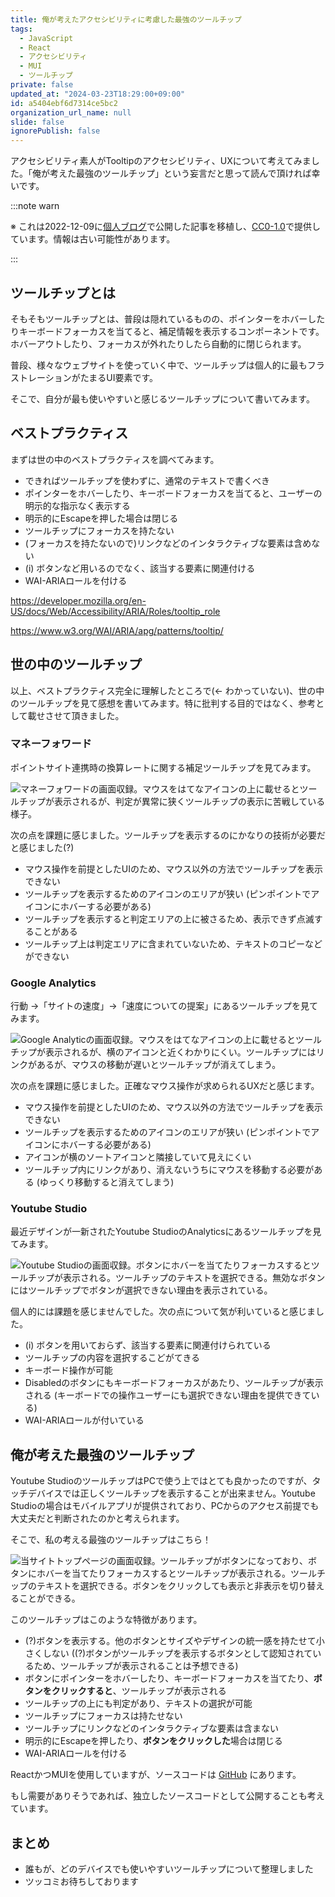```yaml
---
title: 俺が考えたアクセシビリティに考慮した最強のツールチップ
tags:
  - JavaScript
  - React
  - アクセシビリティ
  - MUI
  - ツールチップ
private: false
updated_at: "2024-03-23T18:29:00+09:00"
id: a5404ebf6d7314ce5bc2
organization_url_name: null
slide: false
ignorePublish: false
---
```


アクセシビリティ素人がTooltipのアクセシビリティ、UXについて考えてみました。「俺が考えた最強のツールチップ」という妄言だと思って読んで頂ければ幸いです。

:::note warn

※ これは2022-12-09に[個人ブログ](https://bicstone.me)で公開した記事を移植し、[CC0-1.0](https://creativecommons.org/publicdomain/zero/1.0/deed.ja)で提供しています。情報は古い可能性があります。

:::

## ツールチップとは

そもそもツールチップとは、普段は隠れているものの、ポインターをホバーしたりキーボードフォーカスを当てると、補足情報を表示するコンポーネントです。ホバーアウトしたり、フォーカスが外れたりしたら自動的に閉じられます。

普段、様々なウェブサイトを使っていく中で、ツールチップは個人的に最もフラストレーションがたまるUI要素です。

そこで、自分が最も使いやすいと感じるツールチップについて書いてみます。

## ベストプラクティス

まずは世の中のベストプラクティスを調べてみます。

- できればツールチップを使わずに、通常のテキストで書くべき
- ポインターをホバーしたり、キーボードフォーカスを当てると、ユーザーの明示的な指示なく表示する
- 明示的にEscapeを押した場合は閉じる
- ツールチップにフォーカスを持たない
- (フォーカスを持たないので)リンクなどのインタラクティブな要素は含めない
- (i) ボタンなど用いるのでなく、該当する要素に関連付ける
- WAI-ARIAロールを付ける

https://developer.mozilla.org/en-US/docs/Web/Accessibility/ARIA/Roles/tooltip_role

https://www.w3.org/WAI/ARIA/apg/patterns/tooltip/

## 世の中のツールチップ

以上、ベストプラクティス完全に理解したところで(← わかっていない)、世の中のツールチップを見て感想を書いてみます。特に批判する目的ではなく、参考として載せさせて頂きました。

### マネーフォワード

ポイントサイト連携時の換算レートに関する補足ツールチップを見てみます。

![マネーフォワードの画面収録。マウスをはてなアイコンの上に載せるとツールチップが表示されるが、判定が異常に狭くツールチップの表示に苦戦している様子。](https://qiita-image-store.s3.ap-northeast-1.amazonaws.com/0/684999/87b7c7f9-c341-321b-e9e7-00017d5356c3.gif)

次の点を課題に感じました。ツールチップを表示するのにかなりの技術が必要だと感じました(?)

- マウス操作を前提としたUIのため、マウス以外の方法でツールチップを表示できない
- ツールチップを表示するためのアイコンのエリアが狭い (ピンポイントでアイコンにホバーする必要がある)
- ツールチップを表示すると判定エリアの上に被さるため、表示できず点滅することがある
- ツールチップ上は判定エリアに含まれていないため、テキストのコピーなどができない

### Google Analytics

行動 →「サイトの速度」→「速度についての提案」にあるツールチップを見てみます。

![Google Analyticの画面収録。マウスをはてなアイコンの上に載せるとツールチップが表示されるが、横のアイコンと近くわかりにくい。ツールチップにはリンクがあるが、マウスの移動が遅いとツールチップが消えてしまう。](https://qiita-image-store.s3.ap-northeast-1.amazonaws.com/0/684999/5677f116-c434-f4d7-d6b0-4fe40703f7fc.gif)

次の点を課題に感じました。正確なマウス操作が求められるUXだと感じます。

- マウス操作を前提としたUIのため、マウス以外の方法でツールチップを表示できない
- ツールチップを表示するためのアイコンのエリアが狭い (ピンポイントでアイコンにホバーする必要がある)
- アイコンが横のソートアイコンと隣接していて見えにくい
- ツールチップ内にリンクがあり、消えないうちにマウスを移動する必要がある (ゆっくり移動すると消えてしまう)

### Youtube Studio

最近デザインが一新されたYoutube StudioのAnalyticsにあるツールチップを見てみます。

![Youtube Studioの画面収録。ボタンにホバーを当てたりフォーカスするとツールチップが表示される。ツールチップのテキストを選択できる。無効なボタンにはツールチップでボタンが選択できない理由を表示されている。](https://qiita-image-store.s3.ap-northeast-1.amazonaws.com/0/684999/866a6cb6-acdf-9339-bb64-8c9910590f2c.gif)

個人的には課題を感じませんでした。次の点について気が利いていると感じました。

- (i) ボタンを用いておらず、該当する要素に関連付けられている
- ツールチップの内容を選択するこどがてきる
- キーボード操作が可能
- Disabledのボタンにもキーボードフォーカスがあたり、ツールチップが表示される (キーボードでの操作ユーザーにも選択できない理由を提供できている)
- WAI-ARIAロールが付いている

## 俺が考えた最強のツールチップ

Youtube StudioのツールチップはPCで使う上ではとても良かったのですが、タッチデバイスでは正しくツールチップを表示することが出来ません。Youtube Studioの場合はモバイルアプリが提供されており、PCからのアクセス前提でも大丈夫だと判断されたのかと考えられます。

そこで、私の考える最強のツールチップはこちら！

![当サイトトップページの画面収録。ツールチップがボタンになっており、ボタンにホバーを当てたりフォーカスするとツールチップが表示される。ツールチップのテキストを選択できる。ボタンをクリックしても表示と非表示を切り替えることができる。](https://qiita-image-store.s3.ap-northeast-1.amazonaws.com/0/684999/12c10d24-defe-3ad2-5d53-199b8f61d417.gif)

このツールチップはこのような特徴があります。

- (?)ボタンを表示する。他のボタンとサイズやデザインの統一感を持たせて小さくしない ((?)ボタンがツールチップを表示するボタンとして認知されているため、ツールチップが表示されることは予想できる)
- ボタンにポインターをホバーしたり、キーボードフォーカスを当てたり、**ボタンをクリックすると**、ツールチップが表示される
- ツールチップの上にも判定があり、テキストの選択が可能
- ツールチップにフォーカスは持たせない
- ツールチップにリンクなどのインタラクティブな要素は含まない
- 明示的にEscapeを押したり、**ボタンをクリックした**場合は閉じる
- WAI-ARIAロールを付ける

ReactかつMUIを使用していますが、ソースコードは [GitHub](https://github.com/bicstone/portfolio/blob/e91b1760851aaa26e3453796d6f4c3df63e594c7/src/pages/index.tsx#L113) にあります。

もし需要がありそうであれば、独立したソースコードとして公開することも考えています。

## まとめ

- 誰もが、どのデバイスでも使いやすいツールチップについて整理しました
- ツッコミお待ちしております
